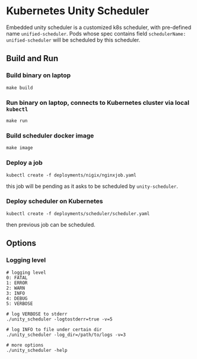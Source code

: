 # Kubernetes Unity Scheduler

Embedded unity scheduler is a customized k8s scheduler, with pre-defined name `unified-scheduler`.
Pods whose spec contains field `schedulerName: unified-scheduler` will be scheduled by this scheduler.


## Build and Run

### Build binary on laptop

```
make build
```

### Run binary on laptop, connects to Kubernetes cluster via local `kubectl`

```
make run
```

### Build scheduler docker image

```
make image
```

### Deploy a job

```
kubectl create -f deployments/nigix/nginxjob.yaml 
```
this job will be pending as it asks to be scheduled by `unity-scheduler`.

### Deploy scheduler on Kubernetes

```
kubectl create -f deployments/scheduler/scheduler.yaml
```

then previous job can be scheduled.

## Options 

### Logging level

```
# logging level
0: FATAL
1: ERROR
2: WARN
3: INFO
4: DEBUG
5: VERBOSE

# log VERBOSE to stderr
./unity_scheduler -logtostderr=true -v=5

# log INFO to file under certain dir
./unity_scheduler -log_dir=/path/to/logs -v=3

# more options
./unity_scheduler -help
```
